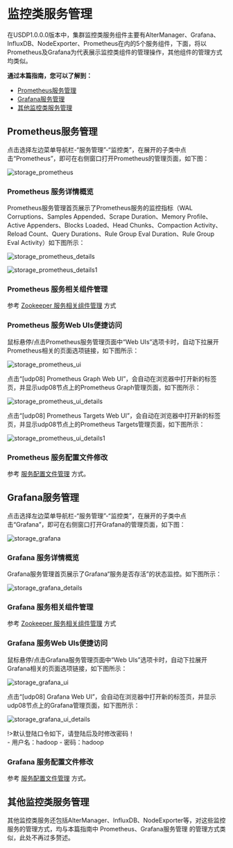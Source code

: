# 监控类服务管理

在USDP1.0.0.0版本中，集群监控类服务组件主要有AlterManager、Grafana、InfluxDB、NodeExporter、Prometheus在内的5个服务组件，下面，将以Prometheus及Grafana为代表展示监控类组件的管理操作，其他组件的管理方式均类似。



**通过本篇指南，您可以了解到：**

- [Prometheus服务管理](/USDP/operate/service/monitor_kind?id=Prometheus服务管理)
- [Grafana服务管理](/USDP/operate/service/monitor_kind?id=Grafana服务管理)
- [其他监控类服务管理](/USDP/operate/service/monitor_kind?id=其他监控类服务管理)

## Prometheus服务管理

点击选择左边菜单导航栏-“服务管理”-“监控类”，在展开的子类中点击“Prometheus”，即可在右侧窗口打开Prometheus的管理页面，如下图：

![storage_prometheus](../../images/operate/service/monitor_kind/service_prometheus.png)

### Prometheus 服务详情概览

Prometheus服务管理首页展示了Prometheus服务的监控指标（WAL Corruptions、Samples Appended、Scrape Duration、Memory Profile、Active Appenders、Blocks Loaded、Head Chunks、Compaction Activity、Reload Count、Query Durations、Rule Group Eval Duration、Rule Group Eval Activity）如下图所示：

![storage_prometheus_details](../../images/operate/service/monitor_kind/service_prometheus_details.png)

![storage_prometheus_details1](../../images/operate/service/monitor_kind/service_prometheus_details1.png)

### Prometheus 服务相关组件管理

参考 [Zookeeper 服务相关组件管理](/USDP/operate/service/storage_kind?id=Zookeeper服务相关组件管理) 方式

### Prometheus 服务Web UIs便捷访问

鼠标悬停/点击Prometheus服务管理页面中“Web UIs”选项卡时，自动下拉展开Prometheus相关的页面选项链接，如下图所示：

![storage_prometheus_ui](../../images/operate/service/monitor_kind/service_prometheus_ui.png)

点击“[udp08] Prometheus Graph Web UI”，会自动在浏览器中打开新的标签页，并显示udp08节点上的Prometheus Graph管理页面，如下图所示：

![storage_prometheus_ui_details](../../images/operate/service/monitor_kind/service_prometheus_ui_details.png)

点击“[udp08] Prometheus Targets Web UI”，会自动在浏览器中打开新的标签页，并显示udp08节点上的Prometheus Targets管理页面，如下图所示：

![storage_prometheus_ui_details1](../../images/operate/service/monitor_kind/service_prometheus_ui_details1.png)

### Prometheus 服务配置文件修改

参考 [服务配置文件管理](/USDP/operate/service/service_configer_update?id=在USDP控制台中更改服务配置文件) 方式。

## Grafana服务管理

点击选择左边菜单导航栏-“服务管理”-“监控类”，在展开的子类中点击“Grafana”，即可在右侧窗口打开Grafana的管理页面，如下图：

![storage_grafana](../../images/operate/service/monitor_kind/service_grafana.png)

### Grafana 服务详情概览

Grafana服务管理首页展示了Grafana“服务是否存活”的状态监控。如下图所示：

![storage_grafana_details](../../images/operate/service/monitor_kind/service_grafana_details.png)

### Grafana 服务相关组件管理

参考 [Zookeeper 服务相关组件管理](/USDP/operate/service/storage_kind?id=Zookeeper服务相关组件管理) 方式

### Grafana 服务Web UIs便捷访问

鼠标悬停/点击Grafana服务管理页面中“Web UIs”选项卡时，自动下拉展开Grafana相关的页面选项链接，如下图所示：

![storage_grafana_ui](../../images/operate/service/monitor_kind/service_grafana_ui.png)

点击“[udp08] Grafana Web UI”，会自动在浏览器中打开新的标签页，并显示udp08节点上的Grafana管理页面，如下图所示：

![storage_grafana_ui_details](../../images/operate/service/monitor_kind/service_grafana_ui_details.png)

!>默认登陆口令如下，请登陆后及时修改密码！</br>- 用户名：hadoop         - 密码：hadoop

### Grafana 服务配置文件修改

参考 [服务配置文件管理](/USDP/operate/service/service_configer_update?id=在USDP控制台中更改服务配置文件) 方式。

## 其他监控类服务管理

其他监控类服务还包括AlterManager、InfluxDB、NodeExporter等，对这些监控服务的管理方式，均与本篇指南中 Prometheus、Grafana服务管理 的管理方式类似，此处不再过多赘述。